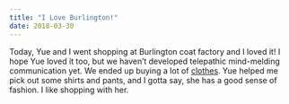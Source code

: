 ```yaml
---
title: "I Love Burlington!"
date: 2018-03-30
---
```

Today, Yue and I  went shopping at Burlington coat factory and I loved it! I hope Yue loved it too, but we haven’t developed telepathic mind-melding communication yet. We ended up buying a lot of [clothes](https://media.giphy.com/media/hnl83xVQxpqJG/giphy.gif). Yue helped me pick out some shirts and pants, and I gotta say, she has a good sense of fashion. I like shopping with her.